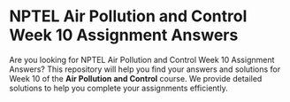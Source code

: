 # NPTEL Air Pollution and Control Week 10 Assignment Answers

Are you looking for NPTEL Air Pollution and Control Week 10 Assignment Answers? This repository will help you find your answers and solutions for Week 10 of the **Air Pollution and Control** course. We provide detailed solutions to help you complete your assignments efficiently.